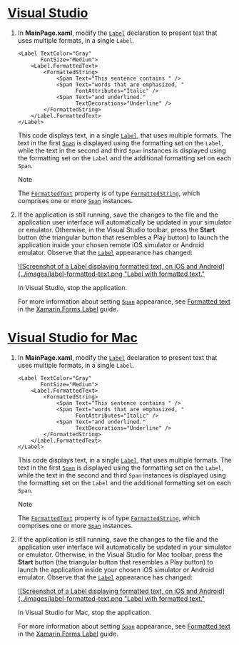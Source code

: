# [Visual Studio](#tab/vswin)

1. In **MainPage.xaml**, modify the [`Label`](xref:Xamarin.Forms.Label) declaration to present text that uses multiple formats, in a single `Label`.

    ```xaml
    <Label TextColor="Gray"
           FontSize="Medium">
        <Label.FormattedText>
            <FormattedString>
                <Span Text="This sentence contains " />
                <Span Text="words that are emphasized, "
                      FontAttributes="Italic" />
                <Span Text="and underlined."
                      TextDecorations="Underline" />
            </FormattedString>
        </Label.FormattedText>
    </Label>
    ```

    This code displays text, in a single [`Label`](xref:Xamarin.Forms.Label), that uses multiple formats. The text in the first [`Span`](xref:Xamarin.Forms.Span) is displayed using the formatting set on the `Label`, while the text in the second and third `Span` instances is displayed using the formatting set on the `Label` and the additional formatting set on each `Span`.

    > [!NOTE]
    > The [`FormattedText`](xref:Xamarin.Forms.Label.FormattedText) property is of type [`FormattedString`](xref:Xamarin.Forms.FormattedString), which comprises one or more [`Span`](xref:Xamarin.Forms.Span) instances.

1. If the application is still running, save the changes to the file and the application user interface will automatically be updated in your simulator or emulator. Otherwise, in the Visual Studio toolbar, press the **Start** button (the triangular button that resembles a Play button) to launch the application inside your chosen remote iOS simulator or Android emulator. Observe that the [`Label`](xref:Xamarin.Forms.Label) appearance has changed:

    [![Screenshot of a Label displaying formatted text, on iOS and Android](../images/label-formatted-text.png "Label with formatted text."](../images/label-formatted-text-large.png#lightbox "Label with formatted text")

    In Visual Studio, stop the application.

    For more information about setting [`Span`](xref:Xamarin.Forms.Span) appearance, see [Formatted text](~/xamarin-forms/user-interface/text/label.md#formatted-text) in the [Xamarin.Forms Label](~/xamarin-forms/user-interface/text/label.md) guide.

# [Visual Studio for Mac](#tab/vsmac)

1. In **MainPage.xaml**, modify the [`Label`](xref:Xamarin.Forms.Label) declaration to present text that uses multiple formats, in a single `Label`.

    ```xaml
    <Label TextColor="Gray"
           FontSize="Medium">
        <Label.FormattedText>
            <FormattedString>
                <Span Text="This sentence contains " />
                <Span Text="words that are emphasized, "
                      FontAttributes="Italic" />
                <Span Text="and underlined."
                      TextDecorations="Underline" />
            </FormattedString>
        </Label.FormattedText>
    </Label>
    ```

    This code displays text, in a single [`Label`](xref:Xamarin.Forms.Label), that uses multiple formats. The text in the first [`Span`](xref:Xamarin.Forms.Span) is displayed using the formatting set on the `Label`, while the text in the second and third `Span` instances is displayed using the formatting set on the `Label` and the additional formatting set on each `Span`.

    > [!NOTE]
    > The [`FormattedText`](xref:Xamarin.Forms.Label.FormattedText) property is of type [`FormattedString`](xref:Xamarin.Forms.FormattedString), which comprises one or more [`Span`](xref:Xamarin.Forms.Span) instances.

1. If the application is still running, save the changes to the file and the application user interface will automatically be updated in your simulator or emulator. Otherwise, in the Visual Studio for Mac toolbar, press the **Start** button (the triangular button that resembles a Play button) to launch the application inside your chosen iOS simulator or Android emulator. Observe that the [`Label`](xref:Xamarin.Forms.Label) appearance has changed:

    [![Screenshot of a Label displaying formatted text, on iOS and Android](../images/label-formatted-text.png "Label with formatted text."](../images/label-formatted-text-large.png#lightbox "Label with formatted text")

    In Visual Studio for Mac, stop the application.

    For more information about setting [`Span`](xref:Xamarin.Forms.Span) appearance, see [Formatted text](~/xamarin-forms/user-interface/text/label.md#formatted-text) in the [Xamarin.Forms Label](~/xamarin-forms/user-interface/text/label.md) guide.
